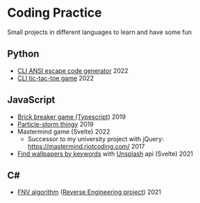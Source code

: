 # Coding Practice

Small projects in different languages to learn and have some fun

## Python

- [CLI ANSI escape code generator](/ansi-escape-code-generator) 2022
- [CLI tic-tac-toe game](/tic-tac-toe) 2022

## JavaScript

- [Brick breaker game (Typescript)](https://github.com/mriot/brick-breaker) 2019
- [Particle-storm thingy](/particle-storm) 2019
- Mastermind game (Svelte) 2022
  - Successor to my university project with jQuery: <https://mastermind.riotcoding.com/> 2017
- [Find wallpapers by keywords](/wallpaper-finder) with [Unsplash](https://unsplash.com/) api (Svelte) 2021

## C#

- [FNV algorithm](https://github.com/mriot/jubjub/blob/master/fnv-algo.cs) ([Reverse Engineering project](https://github.com/mriot/jubjub)) 2021
